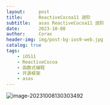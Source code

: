 ```yaml
---
layout:     post
title:      ReactiveCocoa11 进阶
subtitle:   asas ReactiveCocoa11 进阶
date:       2023-10-08
author:     Corax
header-img: img/post-bg-ios9-web.jpg
catalog: true
tags:
    - iOS11
    - ReactiveCocoa
    - 函数式编程
    - 开源框架
    - asas
---
```


![image-20231008130303492](https://cdn.jsdelivr.net/gh/C0raxx/blogimage/11/202310081303912.png)